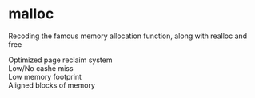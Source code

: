 # malloc

Recoding the famous memory allocation function, along with realloc and free

Optimized page reclaim system  
Low/No cashe miss  
Low memory footprint  
Aligned blocks of memory   
